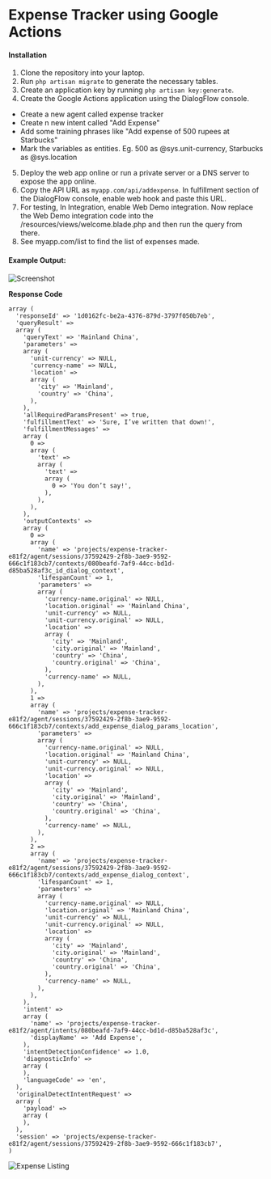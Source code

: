# Expense Tracker using Google Actions

#### Installation

1. Clone the repository into your laptop.
2. Run `php artisan migrate` to generate the necessary tables.
3. Create an application key by running `php artisan key:generate`.
4. Create the Google Actions application using the DialogFlow console.
  * Create a new agent called expense tracker
  * Create n new intent called "Add Expense"
  * Add some training phrases like "Add expense of 500 rupees at Starbucks"
  * Mark the variables as entities. Eg. 500 as @sys.unit-currency, Starbucks as @sys.location
5. Deploy the web app online or run a private server or a DNS server to expose the app online.
6. Copy the API URL as `myapp.com/api/addexpense`. In fulfillment section of the DialogFlow console, enable web hook and paste this URL.
7. For testing, In Integration, enable Web Demo integration. Now replace the Web Demo integration code into the /resources/views/welcome.blade.php and then run the query from there.
8. See myapp.com/list to find the list of expenses made.

#### Example Output:
![Screenshot](https://i.imgur.com/hrhJxiE.png)

**Response Code**
```
array (
  'responseId' => '1d0162fc-be2a-4376-879d-3797f050b7eb',
  'queryResult' =>
  array (
    'queryText' => 'Mainland China',
    'parameters' =>
    array (
      'unit-currency' => NULL,
      'currency-name' => NULL,
      'location' =>
      array (
        'city' => 'Mainland',
        'country' => 'China',
      ),
    ),
    'allRequiredParamsPresent' => true,
    'fulfillmentText' => 'Sure, I’ve written that down!',
    'fulfillmentMessages' =>
    array (
      0 =>
      array (
        'text' =>
        array (
          'text' =>
          array (
            0 => 'You don’t say!',
          ),
        ),
      ),
    ),
    'outputContexts' =>
    array (
      0 =>
      array (
        'name' => 'projects/expense-tracker-e81f2/agent/sessions/37592429-2f8b-3ae9-9592-666c1f183cb7/contexts/080beafd-7af9-44cc-bd1d-d85ba528af3c_id_dialog_context',
        'lifespanCount' => 1,
        'parameters' =>
        array (
          'currency-name.original' => NULL,
          'location.original' => 'Mainland China',
          'unit-currency' => NULL,
          'unit-currency.original' => NULL,
          'location' =>
          array (
            'city' => 'Mainland',
            'city.original' => 'Mainland',
            'country' => 'China',
            'country.original' => 'China',
          ),
          'currency-name' => NULL,
        ),
      ),
      1 =>
      array (
        'name' => 'projects/expense-tracker-e81f2/agent/sessions/37592429-2f8b-3ae9-9592-666c1f183cb7/contexts/add_expense_dialog_params_location',
        'parameters' =>
        array (
          'currency-name.original' => NULL,
          'location.original' => 'Mainland China',
          'unit-currency' => NULL,
          'unit-currency.original' => NULL,
          'location' =>
          array (
            'city' => 'Mainland',
            'city.original' => 'Mainland',
            'country' => 'China',
            'country.original' => 'China',
          ),
          'currency-name' => NULL,
        ),
      ),
      2 =>
      array (
        'name' => 'projects/expense-tracker-e81f2/agent/sessions/37592429-2f8b-3ae9-9592-666c1f183cb7/contexts/add_expense_dialog_context',
        'lifespanCount' => 1,
        'parameters' =>
        array (
          'currency-name.original' => NULL,
          'location.original' => 'Mainland China',
          'unit-currency' => NULL,
          'unit-currency.original' => NULL,
          'location' =>
          array (
            'city' => 'Mainland',
            'city.original' => 'Mainland',
            'country' => 'China',
            'country.original' => 'China',
          ),
          'currency-name' => NULL,
        ),
      ),
    ),
    'intent' =>
    array (
      'name' => 'projects/expense-tracker-e81f2/agent/intents/080beafd-7af9-44cc-bd1d-d85ba528af3c',
      'displayName' => 'Add Expense',
    ),
    'intentDetectionConfidence' => 1.0,
    'diagnosticInfo' =>
    array (
    ),
    'languageCode' => 'en',
  ),
  'originalDetectIntentRequest' =>
  array (
    'payload' =>
    array (
    ),
  ),
  'session' => 'projects/expense-tracker-e81f2/agent/sessions/37592429-2f8b-3ae9-9592-666c1f183cb7',
)
```
![Expense Listing](https://i.imgur.com/5Wq8R6k.png)

